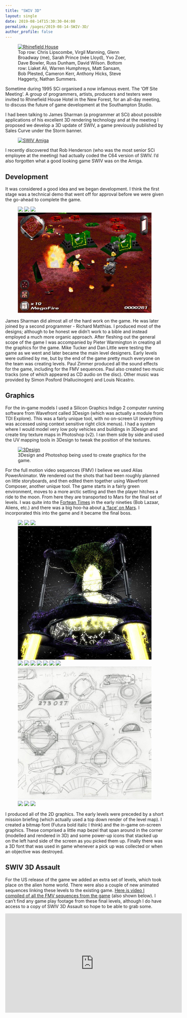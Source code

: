 ```yaml
---
title: "SWIV 3D"
layout: single
date: 2019-08-14T15:30:30-04:00
permalink: /pages/2019-08-14-SWIV-3D/
author_profile: false
---
```


<figure style="width: 350px" class="align-right">
  <a href="{{ site.url }}{{ site.baseurl }}/assets/images/SWIV3D/RhinefieldHouse.jpg"><img src="{{ site.url }}{{ site.baseurl }}/assets/images/SWIV3D/RhinefieldHouse.jpg" alt="Rhinefield House"></a>
  <figcaption>Top row: Chris Lipscombe, Virgil Manning, Glenn Broadway (me), Sarah Prince (née Lloyd), Yvo Zoer, Dave Bowler, Russ Dunham, David Wilson.
Bottom row: Liaket Ali, Warren Humphreys, Matt Sansam, Bob Plested, Cameron Kerr, Anthony Hicks, Steve Haggerty, Nathan Summers.</figcaption>
</figure>

Sometime during 1995 SCi organised a now infamous event. The ‘Off Site Meeting’. A group of programmers, artists, producers and testers were invited to Rhinefield House Hotel in the New Forest, for an all-day meeting, to discuss the future of game development at the Southampton Studio.

I had been talking to James Sharman (a programmer at SCi) about possible applications of his excellent 3D rendering technology and at the meeting I proposed we develop a 3D update of SWIV, a game previously published by Sales Curve under the Storm banner.

<figure style="width: 200px" class="align-right">
  <a href="{{ site.url }}{{ site.baseurl }}/assets/images/SWIV3D/swivamiga.jpg"><img src="{{ site.url }}{{ site.baseurl }}/assets/images/SWIV3D/swivamiga.jpg" alt="SWIV Amiga"></a>
</figure>

I recently discovered that Rob Henderson (who was the most senior SCi employee at the meeting) had actually coded the C64 version of SWIV. I’d also forgotten what a good looking game SWIV was on the Amiga.

## Development

It was considered a good idea and we began development. I think the first stage was a technical demo that went off for approval before we were given the go-ahead to complete the game.

<figure class="half">
    <a href="{{ site.url }}{{ site.baseurl }}/assets/images/SWIV3D/swiv3d-green1.png"><img src="{{ site.url }}{{ site.baseurl }}/assets/images/SWIV3D/swiv3d-green1.png"></a>
    <a href="{{ site.url }}{{ site.baseurl }}/assets/images/SWIV3D/swiv3d-arctic8.png"><img src="{{ site.url }}{{ site.baseurl }}/assets/images/SWIV3D/swiv3d-arctic8.png"></a>
    <a href="{{ site.url }}{{ site.baseurl }}/assets/images/SWIV3D/swiv3d-lunar2.png"><img src="{{ site.url }}{{ site.baseurl }}/assets/images/SWIV3D/swiv3d-lunar2.png"></a>
    <a href="{{ site.url }}{{ site.baseurl }}/assets/images/SWIV3D/swiv3d-mars1.png"><img src="/assets/images/SWIV3D/swiv3d-mars1.png"></a>
</figure>

James Sharman did almost all of the hard work on the game. He was later joined by a second programmer - Richard Matthias. I produced most of the designs; although to be honest we didn’t work to a bible and instead employed a much more organic approach. After fleshing out the general scope of the game I was accompanied by Pieter Warmington in creating all the graphics for the game. Mike Tucker and Dan Little were testing the game as we went and later became the main level designers. Early levels were outlined by me, but by the end of the game pretty much everyone on the team was creating levels. Paul Zimmer produced all the sound effects for the game, including for the FMV sequences. Paul also created two music tracks (one of which appeared as CD audio on the disc). Other music was provided by Simon Posford (Hallucinogen) and Louis Nicastro.

## Graphics

For the in-game models I used a Silicon Graphics Indigo 2 computer running software from Wavefront called 3Design (which was actually a module from TDI Explore). This was a fairly unique tool, with no on-screen UI (everything was accessed using context sensitive right click menus). I had a system where I would model very low poly vehicles and buildings in 3Design and create tiny texture maps in Photoshop (v2). I ran them side by side and used the UV mapping tools in 3Design to tweak the position of the textures.

<figure>
  <a href="{{ site.url }}{{ site.baseurl }}/assets/images/SWIV3D/Swiv3Des.jpg"><img src="{{ site.url }}{{ site.baseurl }}/assets/images/SWIV3D/Swiv3Des.jpg" alt="3Design"></a>
  <figcaption>3Design and Photoshop being used to create graphics for the game.</figcaption>
</figure>

For the full motion video sequences (FMV) I believe we used Alias PowerAnimator. We rendered out the shots that had been roughly planned on little storyboards, and then edited them together using Wavefront Composer, another unique tool. The game starts in a fairly green environment, moves to a more arctic setting and then the player hitches a ride to the moon. From here they are transported to Mars for the final set of levels. I was quite into the [Fortean Times](https://en.wikipedia.org/wiki/Fortean_Times) in the early nineties (Bob Lazaar, Aliens, etc.) and there was a big hoo-ha about [a ‘face’ on Mars](https://en.wikipedia.org/wiki/Cydonia_(Mars)). I incorporated this into the game and it became the final boss.

<figure class="fourth">
    <a href="{{ site.url }}{{ site.baseurl }}/assets/images/SWIV3D/swiv3D-box-art.jpg"><img src="{{ site.url }}{{ site.baseurl }}/assets/images/SWIV3D/swiv3D-box-art-s.jpg"></a>
    <a href="{{ site.url }}{{ site.baseurl }}/assets/images/SWIV3D/promo-mars1.jpg"><img src="{{ site.url }}{{ site.baseurl }}/assets/images/SWIV3D/promo-mars1-s.jpg"></a>
    <a href="{{ site.url }}{{ site.baseurl }}/assets/images/SWIV3D/promo-mars2.jpg"><img src="{{ site.url }}{{ site.baseurl }}/assets/images/SWIV3D/promo-mars2-s.jpg"></a>
    <a href="{{ site.url }}{{ site.baseurl }}/assets/images/SWIV3D/promo-orbg.jpg"><img src="/assets/images/SWIV3D/promo-orbg-s.jpg"></a>
    <a href="{{ site.url }}{{ site.baseurl }}/assets/images/SWIV3D/swiv3d-storyboard-01.jpg"><img src="{{ site.url }}{{ site.baseurl }}/assets/images/SWIV3D/swiv3d-storyboard-01-s.jpg"></a>
    <a href="{{ site.url }}{{ site.baseurl }}/assets/images/SWIV3D/swiv3d-storyboard-02.jpg"><img src="{{ site.url }}{{ site.baseurl }}/assets/images/SWIV3D/swiv3d-storyboard-02-s.jpg"></a>
    <a href="{{ site.url }}{{ site.baseurl }}/assets/images/SWIV3D/swiv3d-storyboard-03.jpg"><img src="{{ site.url }}{{ site.baseurl }}/assets/images/SWIV3D/swiv3d-storyboard-03-s.jpg"></a>
    <a href="{{ site.url }}{{ site.baseurl }}/assets/images/SWIV3D/swiv3d-briefings.jpg"><img src="{{ site.url }}{{ site.baseurl }}/assets/images/SWIV3D/swiv3d-briefings-s.jpg"></a>
    <a href="{{ site.url }}{{ site.baseurl }}/assets/images/SWIV3D/swiv3d-alien.jpg"><img src="{{ site.url }}{{ site.baseurl }}/assets/images/SWIV3D/swiv3d-alien-s.jpg"></a>
    <a href="{{ site.url }}{{ site.baseurl }}/assets/images/SWIV3D/swiv3d-face-02.jpg"><img src="{{ site.url }}{{ site.baseurl }}/assets/images/SWIV3D/swiv3d-face-02-s.jpg"></a>
    <a href="{{ site.url }}{{ site.baseurl }}/assets/images/SWIV3D/swiv3d-face-01.jpg"><img src="{{ site.url }}{{ site.baseurl }}/assets/images/SWIV3D/swiv3d-face-01-s.jpg"></a>
    <a href="{{ site.url }}{{ site.baseurl }}/assets/images/SWIV3D/swiv3d-hud.jpg"><img src="/assets/images/SWIV3D/swiv3d-hud-s.jpg"></a>
    <a href="{{ site.url }}{{ site.baseurl }}/assets/images/SWIV3D/sswiv3d-models.jpg"><img src="{{ site.url }}{{ site.baseurl }}/assets/images/SWIV3D/swiv3d-models-s.jpg"></a>
    <a href="{{ site.url }}{{ site.baseurl }}/assets/images/SWIV3D/swiv3d-copter-sketches.jpg"><img src="{{ site.url }}{{ site.baseurl }}/assets/images/SWIV3D/swiv3d-copter-sketches-s.jpg"></a>
    <a href="{{ site.url }}{{ site.baseurl }}/assets/images/SWIV3D/swiv3d-level-outlines.jpg"><img src="{{ site.url }}{{ site.baseurl }}/assets/images/SWIV3D/swiv3d-level-outlines-s.jpg"></a>
</figure>

I produced all of the 2D graphics. The early levels were preceded by a short mission briefing (which actually used a top down render of the level map). I created a bitmap font (Futura bold italic I think) and the in-game on-screen graphics. These comprised a little map bezel that span around in the corner (modelled and rendered in 3D) and some power-up icons that stacked up on the left hand side of the screen as you picked them up. Finally there was a 3D font that was used in game whenever a pick up was collected or when an objective was destroyed.

## SWIV 3D Assault

For the US release of the game we added an extra set of levels, which took place on the alien home world. There were also a couple of new animated sequences linking these levels to the existing game. [Here is video I compiled of all the FMV sequences from the game](https://youtu.be/1qRdKur3UXo) (also shown below). I can’t find any game play footage from these final levels, although I do have access to a copy of SWIV 3D Assault so hope to be able to grab some.

<iframe width="560" height="315" src="https://www.youtube.com/embed/1qRdKur3UXo?si=dyq-P53nJVVZpOMM" title="YouTube video player" frameborder="0" allow="accelerometer; autoplay; clipboard-write; encrypted-media; gyroscope; picture-in-picture; web-share" allowfullscreen></iframe>

